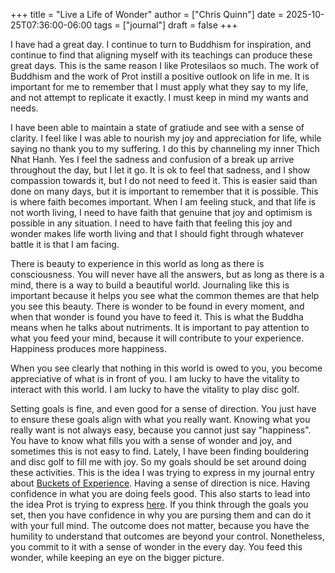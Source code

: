 +++
title = "Live a Life of Wonder"
author = ["Chris Quinn"]
date = 2025-10-25T07:36:00-06:00
tags = ["journal"]
draft = false
+++

I have had a great day. I continue to turn to Buddhism for inspiration, and continue to find that
aligning myself with its teachings can produce these great days. This is the same reason I like
Protesilaos so much. The work of Buddhism and the work of Prot instill a positive outlook on life in
me. It is important for me to remember that I must apply what they say to my life, and not attempt
to replicate it exactly. I must keep in mind my wants and needs.

I have been able to maintain a state of gratiude and see with a sense of clarity. I feel like I was
able to nourish my joy and appreciation for life, while saying no thank you to my suffering. I do
this by channeling my inner Thich Nhat Hanh. Yes I feel the sadness and confusion of a break up
arrive throughout the day, but I let it go. It is ok to feel that sadness, and I show compassion
towards it, but I do not need to feed it. This is easier said than done on many days, but it is
important to remember that it is possible. This is where faith becomes important. When I am feeling
stuck, and that life is not worth living, I need to have faith that genuine that joy and optimism is
possible in any situation. I need to have faith that feeling this joy and wonder makes life worth
living and that I should fight through whatever battle it is that I am facing.

There is beauty to experience in this world as long as there is consciousness. You will never have
all the answers, but as long as there is a mind, there is a way to build a beautiful
world. Journaling like this is important because it helps you see what the common themes are that
help you see this beauty. There is wonder to be found in every moment, and when that wonder is found
you have to feed it. This is what the Buddha means when he talks about nutriments. It is important
to pay attention to what you feed your mind, because it will contribute to your
experience. Happiness produces more happiness.

When you see clearly that nothing in this world is owed to you, you become appreciative of what is
in front of you. I am lucky to have the vitality to interact with this world. I am lucky to have the
vitality to play disc golf.

Setting goals is fine, and even good for a sense of direction. You just have to ensure these goals
align with what you really want. Knowing what you really want is not always easy, because you cannot
just say "happiness". You have to know what fills you with a sense of wonder and joy, and sometimes
this is not easy to find. Lately, I have been finding bouldering and disc golf to fill me with
joy. So my goals should be set around doing these activities. This is the idea I was trying to
express in my journal entry about [Buckets of Experience](./buckets-of-experience.md). Having a
sense of direction is nice. Having confidence in what you are doing feels good. This also starts to
lead into the idea Prot is trying to express
[here](https://protesilaos.com/commentary/2025-10-19-two-sides-commitment/). If you think through
the goals you set, then you have confidence in why you are pursing them and can do it with your full
mind. The outcome does not matter, because you have the humility to understand that outcomes are
beyond your control. Nonetheless, you commit to it with a sense of wonder in the every day. You feed
this wonder, while keeping an eye on the bigger picture.
